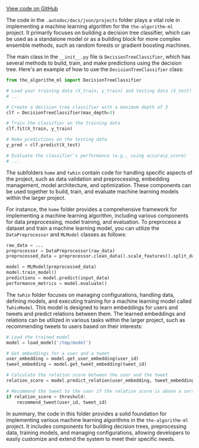 [View code on GitHub](https://github.com/twitter/the-algorithm-ml/tree/master/.autodoc/docs/json/projects)

The code in the `.autodoc/docs/json/projects` folder plays a vital role in implementing a machine learning algorithm for the `the-algorithm-ml` project. It primarily focuses on building a decision tree classifier, which can be used as a standalone model or as a building block for more complex ensemble methods, such as random forests or gradient boosting machines.

The main class in the `__init__.py` file is `DecisionTreeClassifier`, which has several methods to build, train, and make predictions using the decision tree. Here's an example of how to use the `DecisionTreeClassifier` class:

```python
from the_algorithm_ml import DecisionTreeClassifier

# Load your training data (X_train, y_train) and testing data (X_test)
# ...

# Create a decision tree classifier with a maximum depth of 3
clf = DecisionTreeClassifier(max_depth=3)

# Train the classifier on the training data
clf.fit(X_train, y_train)

# Make predictions on the testing data
y_pred = clf.predict(X_test)

# Evaluate the classifier's performance (e.g., using accuracy_score)
# ...
```

The subfolders `home` and `twhin` contain code for handling specific aspects of the project, such as data validation and preprocessing, embedding management, model architecture, and optimization. These components can be used together to build, train, and evaluate machine learning models within the larger project.

For instance, the `home` folder provides a comprehensive framework for implementing a machine learning algorithm, including various components for data preprocessing, model training, and evaluation. To preprocess a dataset and train a machine learning model, you can utilize the `DataPreprocessor` and `MLModel` classes as follows:

```python
raw_data = ...
preprocessor = DataPreprocessor(raw_data)
preprocessed_data = preprocessor.clean_data().scale_features().split_data()

model = MLModel(preprocessed_data)
model.train_model()
predictions = model.predict(input_data)
performance_metrics = model.evaluate()
```

The `twhin` folder focuses on managing configurations, handling data, defining models, and executing training for a machine learning model called `TwhinModel`. This model is designed to learn embeddings for users and tweets and predict relations between them. The learned embeddings and relations can be utilized in various tasks within the larger project, such as recommending tweets to users based on their interests:

```python
# Load the trained model
model = load_model('/tmp/model')

# Get embeddings for a user and a tweet
user_embedding = model.get_user_embedding(user_id)
tweet_embedding = model.get_tweet_embedding(tweet_id)

# Calculate the relation score between the user and the tweet
relation_score = model.predict_relation(user_embedding, tweet_embedding)

# Recommend the tweet to the user if the relation score is above a certain threshold
if relation_score > threshold:
    recommend_tweet(user_id, tweet_id)
```

In summary, the code in this folder provides a solid foundation for implementing various machine learning algorithms in the `the-algorithm-ml` project. It includes components for building decision trees, preprocessing data, training models, and managing configurations, allowing developers to easily customize and extend the system to meet their specific needs.
